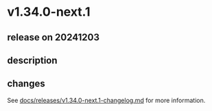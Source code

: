 # v1.34.0-next.1

## release on 20241203

## description

## changes

See <a href="https://github.com/backstage/backstage/blob/master/docs/releases/v1.34.0-next.1-changelog.md">docs/releases/v1.34.0-next.1-changelog.md</a> for more information.

